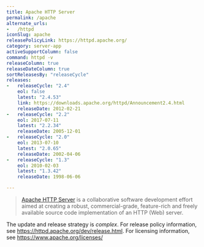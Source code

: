 ```yaml
---
title: Apache HTTP Server
permalink: /apache
alternate_urls:
-   /httpd
iconSlug: apache
releasePolicyLink: https://httpd.apache.org/
category: server-app
activeSupportColumn: false
command: httpd -v
releaseColumn: true
releaseDateColumn: true
sortReleasesBy: "releaseCycle"
releases:
-   releaseCycle: "2.4"
    eol: false
    latest: "2.4.53"
    link: https://downloads.apache.org/httpd/Announcement2.4.html
    releaseDate: 2012-02-21
-   releaseCycle: "2.2"
    eol: 2017-07-11
    latest: "2.2.34"
    releaseDate: 2005-12-01
-   releaseCycle: "2.0"
    eol: 2013-07-10
    latest: "2.0.65"
    releaseDate: 2002-04-06
-   releaseCycle: "1.3"
    eol: 2010-02-03
    latest: "1.3.42"
    releaseDate: 1998-06-06

---
```


> [Apache HTTP Server](https://httpd.apache.org/) is a collaborative software development effort aimed at creating a robust, commercial-grade, feature-rich and freely available source code implementation of an HTTP (Web) server.

The update and release strategy is _complex_. For release policy information, see <https://httpd.apache.org/dev/release.html>.
For licensing information, see <https://www.apache.org/licenses/>
